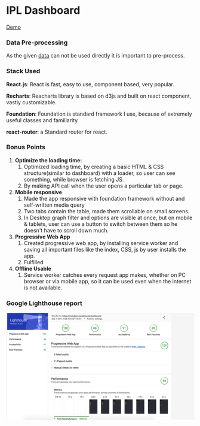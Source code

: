 # IPL Dashboard
[Demo](https://mukuljain.me/demo/ipl-dashboard/)

### Data Pre-processing
As the given [data](https://www.kaggle.com/manasgarg/ipl) can not be used directly it is important to pre-process.


### Stack Used

**React.js**: React is fast, easy to use, component based, very popular.

**Recharts**: Reacharts library is based on d3js and built on react component, vastly customizable.

**Foundation**: Foundation is standard framework I use, because of extremely useful classes and familiarity

**react-router**: a Standard router for react.

### Bonus Points

1. **Optimize the loading time:**
    1. Optimized loading time, by creating a basic HTML & CSS structure(similar to dashboard) with a loader, so user can see something, while browser is fetching JS.
    2. By making API call when the user opens a particular tab or page.
2. **Mobile responsive**
    1. Made the app responsive with foundation framework without and self-written media query
    2. Two tabs contain the table, made them scrollable on small screens.
    3. In Desktop graph filter and options are visible at once, but on mobile & tablets, user can use a button to switch between them so he doesn't have to scroll down much.
3. **Progressive Web App**
    1. Created progressive web app, by installing service worker and saving all important files like the index, CSS, js by user installs the app.
    2. Fulfilled
4. **Offline Usable**
    1. Service worker catches every request app makes, whether on PC browser or via mobile app, so it can be used even when the internet is not available.


### Google Lighthouse report

![](https://github.com/mukuljainx/IPL-Dashboard/blob/master/lighthouse.png)
